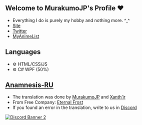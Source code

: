 ## Welcome to MurakumoJP's Profile ❤
- Everything I do is purely my hobby and nothing more. ^_^
- [Site](https://murakumo-jp.github.io/)
- [Twitter](https://twitter.com/MurakumoJP)
- [MyAnimeList](https://myanimelist.net/profile/MurakumoJP)
## Languages

- ⚙ HTML/CSS/JS
- ⚙ C# WPF (50%)

## [Anamnesis-RU](https://github.com/Murakumo-JP/AnamnesisRU)

- The translation was done by [MurakumoJP](https://twitter.com/MurakumoJP) and [Xanth’ir](https://twitter.com/XanthirV)
- From Free Company: [Eternal Frost](https://eu.finalfantasyxiv.com/lodestone/freecompany/9234631035923326442/)
- If you found an error in the translation, write to us in [Discord](https://discord.gg/YfBkJwVpA7)

<a href="https://discord.gg/YfBkJwVpA7"><img src="https://discordapp.com/api/guilds/738372498529452032/widget.png?style=banner2" alt="Discord Banner 2"/></a>

